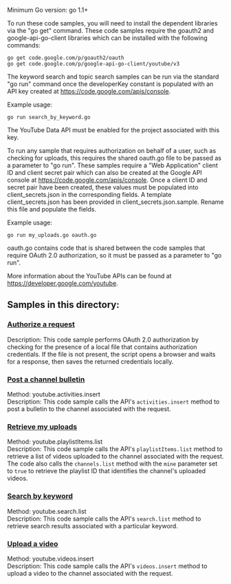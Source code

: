 Minimum Go version: go 1.1+

To run these code samples, you will need to install the dependent libraries via
the "go get" command. These code samples require the goauth2 and google-api-go-client
libraries which can be installed with the following commands:

    go get code.google.com/p/goauth2/oauth
    go get code.google.com/p/google-api-go-client/youtube/v3

The keyword search and topic search samples can be run via the standard "go run" command
once the developerKey constant is populated with an API key created at
https://code.google.com/apis/console.

Example usage:

    go run search_by_keyword.go

The YouTube Data API must be enabled for the project associated with this key.

To run any sample that requires authorization on behalf of a user, such as checking
for uploads, this requires the shared oauth.go file to be passed as a parameter to "go run".
These samples require a "Web Application" client ID and client secret pair which can
also be created at the Google API console at https://code.google.com/apis/console. Once
a client ID and secret pair have been created, these values must be populated into
client_secrets.json in the corresponding fields. A template client_secrets.json has been
provided in client_secrets.json.sample. Rename this file and populate the fields.

Example usage:

    go run my_uploads.go oauth.go

oauth.go contains code that is shared between the code samples that require OAuth 2.0 
authorization, so it must be passed as a parameter to "go run".

More information about the YouTube APIs can be found at https://developer.google.com/youtube.

## Samples in this directory:

### [Authorize a request](/go/oauth.go)

Description: This code sample performs OAuth 2.0 authorization by checking for the presence of a local file that
contains authorization credentials. If the file is not present, the script opens a browser and waits for a response,
then saves the returned credentials locally.

### [Post a channel bulletin](/go/post_bulletin.go)

Method: youtube.activities.insert  
Description: This code sample calls the API's `activities.insert` method to post a bulletin to the
channel associated with the request.

### [Retrieve my uploads](/go/my_uploads.go)

Method: youtube.playlistItems.list  
Description: This code sample calls the API's `playlistItems.list` method to retrieve a list of 
videos uploaded to the channel associated with the request. The code also calls the `channels.list` 
method with the `mine` parameter set to `true` to retrieve the playlist ID that identifies 
the channel's uploaded videos.

### [Search by keyword](/go/search_by_keyword.go)

Method: youtube.search.list  
Description: This code sample calls the API's `search.list` method to retrieve search results associated
with a particular keyword.

### [Upload a video](/go/upload_video.go)

Method: youtube.videos.insert  
Description: This code sample calls the API's `videos.insert` method to upload a video to the channel
associated with the request.
